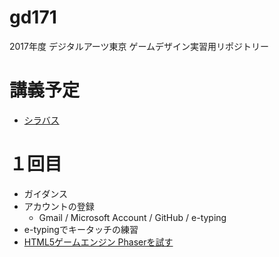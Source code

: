 # gd171
2017年度 デジタルアーツ東京 ゲームデザイン実習用リポジトリー

# 講義予定
- [シラバス](syllabus.md)

# １回目
- ガイダンス
- アカウントの登録
  - Gmail / Microsoft Account / GitHub / e-typing
- e-typingでキータッチの練習
- [HTML5ゲームエンジン Phaserを試す](http://am1tanaka.hatenablog.com/entry/2017/04/18/133037)

